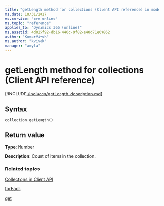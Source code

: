 ```yaml
---
title: "getLength method for collections (Client API reference) in model-driven apps| MicrosoftDocs"
ms.date: 10/31/2017
ms.service: "crm-online"
ms.topic: "reference"
applies_to: "Dynamics 365 (online)"
ms.assetid: 4d025f92-db16-440c-9f82-e40d71e09862
author: "KumarVivek"
ms.author: "kvivek"
manager: "amyla"
---
```

# getLength method for collections (Client API reference)



[!INCLUDE[./includes/getLength-description.md](./includes/getLength-description.md)]

## Syntax

`collection.getLength()`

## Return value

**Type**: Number

**Description**: Count of items in the collection.

### Related topics
[Collections in Client API](../collections.md)

[forEach](forEach.md)

[get](get.md)